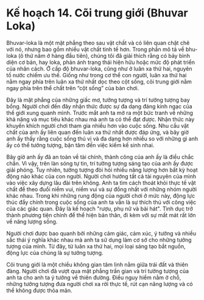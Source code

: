 # Kế hoạch 14. Cõi trung giới (Bhuvar Loka)

Bhuvar-loka là một mặt phẳng theo sau vật chất và có liên quan chặt chẽ với nó, nhưng bao gồm nhiều vật chất tinh tế hơn. Trong phần mô tả về bhu-loka (ô thứ năm ở hàng đầu tiên), chúng tôi đã giải thích rằng có bảy bình diện cơ bản, hay loka, phản ánh trạng thái hiện hữu hoặc mức độ phát triển của nhân cách. Ở cấp độ bhuvar-loka, cũng như ở luân xa thứ hai, nguyên tố nước chiếm ưu thế. Giống như trong cơ thể con người, luân xa thứ hai nằm ngay phía trên luân xa thứ nhất dọc theo cột sống, cõi trung giới nằm ngay phía trên thể chất trên “cột sống” của bàn chơi.

Đây là mặt phẳng của những giấc mơ, tưởng tượng và trí tưởng tượng bay bổng. Người chơi đến đây nhận thức được sự đa dạng đáng kinh ngạc của thế giới xung quanh mình. Trước mắt anh ta mở ra một bức tranh về những khả năng và mục tiêu khác nhau mà anh ta có thể đạt được. Nhận thức này khuyến khích người chơi tham gia nhiều hơn vào cuộc sống. Nhu cầu vật chất của anh ấy liên quan đến luân xa thứ nhất được đáp ứng, và bây giờ anh ấy thấy rằng cuộc sống thú vị và đa dạng hơn nhiều so với những gì anh ấy có thể tưởng tượng, bận tâm đến việc kiếm kế sinh nhai.

Bây giờ anh ấy đã an toàn về tài chính, thành công của anh ấy là điều chắc chắn. Vì vậy, trên làn sóng tự tin, trí tưởng tượng sáng tạo của anh ấy được giải phóng. Tuy nhiên, tưởng tượng đòi hỏi nhiều năng lượng hơn bất kỳ hoạt động nào khác của con người. Người chơi hướng tất cả tài nguyên của mình vào việc xây dựng lâu đài trên không. Anh ta tìm cách thoát khỏi thực tế vật chất để theo đuổi niềm vui, niềm vui và sự đồng nhất với những nhóm người khác nhau. Trong khi những rung động của người chơi ở mức này, động lực thúc đẩy chính trong cuộc sống của anh ta vẫn là sự thích thú với công việc của các giác quan. Đây là kế hoạch "rượu, phụ nữ và bài hát". Tình dục trở thành phương tiện chính để thể hiện bản thân, đi kèm với sự mất mát rất lớn về năng lượng sống.

Người chơi được bao quanh bởi những cảm giác, cảm xúc, ý tưởng và nhiều sắc thái ý nghĩa khác nhau mà anh ta sử dụng làm cơ sở cho những tưởng tượng của mình. Từ đây, từ luân xa thứ hai, mọi loại sáng tạo bắt nguồn, động lực của chúng là sự tưởng tượng.

Cõi trung giới là một chiều không gian tâm linh nằm giữa trái đất và thiên đàng. Người chơi đã vượt qua mặt phẳng trần gian và trí tưởng tượng của anh ta cho anh ta ý tưởng về thiên đường. Điều nguy hiểm nằm ở chỗ, những tưởng tượng đưa người chơi xa rời thực tế, rút cạn năng lượng và có thể không được thỏa mãn.
